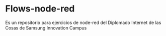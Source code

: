 # Flows-node-red
Es un repositorio para ejercicios de node-red del Diplomado Internet de las Cosas de Samsung Innovation Campus
